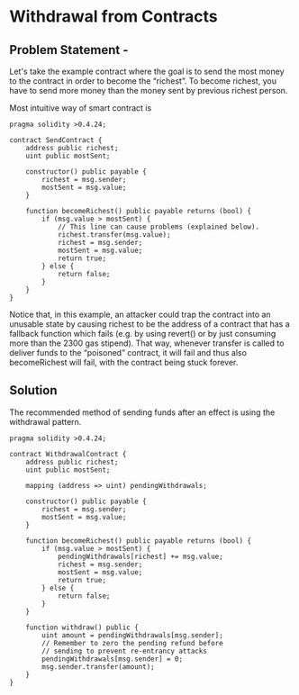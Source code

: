 # Withdrawal from Contracts

## Problem Statement - 
Let's take the example contract where the goal is to send the most money to the contract in order to become the “richest”. To become richest, you have to send more money than the money sent by previous richest person.

Most intuitive way of smart contract is
```
pragma solidity >0.4.24;

contract SendContract {
    address public richest;
    uint public mostSent;

    constructor() public payable {
        richest = msg.sender;
        mostSent = msg.value;
    }

    function becomeRichest() public payable returns (bool) {
        if (msg.value > mostSent) {
            // This line can cause problems (explained below).
            richest.transfer(msg.value);
            richest = msg.sender;
            mostSent = msg.value;
            return true;
        } else {
            return false;
        }
    }
}
```

Notice that, in this example, an attacker could trap the contract into an unusable state by causing richest to be the address of a contract that has a fallback function which fails (e.g. by using revert() or by just consuming more than the 2300 gas stipend). That way, whenever transfer is called to deliver funds to the “poisoned” contract, it will fail and thus also becomeRichest will fail, with the contract being stuck forever.



## Solution 
The recommended method of sending funds after an effect is using the withdrawal pattern. 
```
pragma solidity >0.4.24;

contract WithdrawalContract {
    address public richest;
    uint public mostSent;

    mapping (address => uint) pendingWithdrawals;

    constructor() public payable {
        richest = msg.sender;
        mostSent = msg.value;
    }

    function becomeRichest() public payable returns (bool) {
        if (msg.value > mostSent) {
            pendingWithdrawals[richest] += msg.value;
            richest = msg.sender;
            mostSent = msg.value;
            return true;
        } else {
            return false;
        }
    }

    function withdraw() public {
        uint amount = pendingWithdrawals[msg.sender];
        // Remember to zero the pending refund before
        // sending to prevent re-entrancy attacks
        pendingWithdrawals[msg.sender] = 0;
        msg.sender.transfer(amount);
    }
}
```